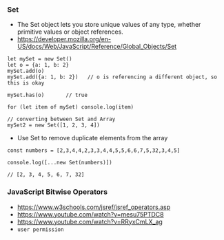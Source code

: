 ### Set
- The Set object lets you store unique values of any type, whether primitive values or object references.
- https://developer.mozilla.org/en-US/docs/Web/JavaScript/Reference/Global_Objects/Set
```
let mySet = new Set()
let o = {a: 1, b: 2}
mySet.add(o)
mySet.add({a: 1, b: 2})   // o is referencing a different object, so this is okay

mySet.has(o)       // true

for (let item of mySet) console.log(item)

// converting between Set and Array
mySet2 = new Set([1, 2, 3, 4])

```
- Use Set to remove duplicate elements from the array 
```
const numbers = [2,3,4,4,2,3,3,4,4,5,5,6,6,7,5,32,3,4,5]

console.log([...new Set(numbers)]) 

// [2, 3, 4, 5, 6, 7, 32]
```
### JavaScript Bitwise Operators
- https://www.w3schools.com/jsref/jsref_operators.asp
- https://www.youtube.com/watch?v=mesu75PTDC8
- https://www.youtube.com/watch?v=RRyxCmLX_ag
- ```user permission```
